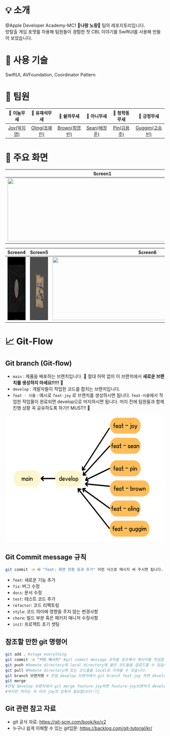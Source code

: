 # 💡 소개
@Apple Developer Academy-MC1 💛<b>나랑 노랑</b>💛 팀의 레포지토리입니다.<br/>
방탈출 게임 포맷를 차용해 팀원들이 경험한 첫 CBL 이야기를 SwiftUI를 사용해 만들어 보았습니다.

# 🔨 사용 기술 
SwiftUI, AVFoundation, Coordinator Pattern

# 👥 팀원
|🐣 이놈무새|🐣 유재석무새|🐣 쉴까무새|🐣 아니무새|🐣 청학동무새|🐣 긍정무새|
|:-----:|:-----:|:-----:|:-----:|:-----:|:-----:|
|[Joy(박지영)](https://github.com/JYPjoy)|[Oling(조예린)](https://github.com/OLING99)|[Brown(최영빈)](https://github.com/chldudqlsdl)|[Sean(배정훈)](https://github.com/nss321)|[Pin(김용주)](https://github.com/pingse)|[Guggim(고승빈)](https://github.com/GUGGIM)|


# 📱 주요 화면
|Screen1|Screen2|Screen3|
|:-----:|:-----:|:-----:|
|<img src = "./screenshots/screen1.png" width = "600" height = "200">|<img src = "./screenshots/screen2.png" width = "600" height = "200">|<img src = "./screenshots/screen3.png" width = "600" height = "200">|

|Screen4|Screen5|Screen6|
|:-----:|:-----:|:-----:|
|<img src = "./screenshots/screen4.png" width = "600" height = "200">|<img src = "./screenshots/screen5.png" width = "600" height = "200">|<img src = "./screenshots/screen6.png" width = "600" height = "200">|




# 📈 Git-Flow
## Git branch (Git-flow)
- `main` : 제품을 배포하는 브랜치입니다. 🚨 절대 허락 없이 이 브랜치에서 <b>새로운 브랜치를 생성하지 마세요!!!!!</b> 🚨
- `develop` : 개발자들이 작업한 코드를 합치는 브랜치입니다.
- `feat - 이름` : 예시로 `feat-joy` 로 브랜치를 생성하시면 됩니다.  `feat-이름`에서  작업한 작업물이 완료되면 develop으로 머지하시면 됩니다. 머지 전에 팀원들과 함께 진행 상황 꼭 공유하도록 하기!! MUST!! 🤔 

<img src="./git_flow.png" width="600" height="400">

<br/>

## Git Commit message 규칙
```bash
git commit -m 시 "feat: 화면 전환 효과 추가" 이런 식으로 메시지 써 주시면 됩니다.
```
- `feat`: 새로운 기능 추가
- `fix`: 버그 수정
- `docs`: 문서 수정
- `test`: 테스트 코드 추가
- `refactor`: 코드 리팩토링
- `style`: 코드 의미에 영향을 주지 않는 변경사항
- `chore`: 빌드 부분 혹은 패키지 매니저 수정사항
- `init`: 프로젝트 초기 셋팅

## 참조할 만한 git 명령어
```bash
git add . #stage everything 
git commit -m "커밋 메시지" #git commit message 규칙을 참조해서 메시지를 작성합니다.
git push #Remote directory에 local directory에 올린 코드들을 업로드할 수 있습니다.
git pull #Remote directory에 있는 코드들을 local로 가져올 수 있습니다.
git branch 브랜치명 # 만일 develop 브랜치에서 git branch feat-joy 하면 develop 브랜치에서 feat-joy가 생성됩니다. 
git merge 
#만일 develop 브랜치에서 git merge feature-joy하면 feature-joy브랜치가 develop 브랜치로 머지됩니다.
#하지만 머지는 꼭 미리 joy의 감독이 필요합니다!!!🤔
```

## Git 관련 참고 자료 
- git 공식 자료: https://git-scm.com/book/ko/v2
- 누구나 쉽게 이해할 수 있는 git입문: https://backlog.com/git-tutorial/kr/
